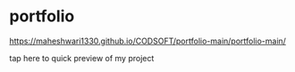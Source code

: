 # portfolio

https://maheshwari1330.github.io/CODSOFT/portfolio-main/portfolio-main/

tap here to quick preview of my project
